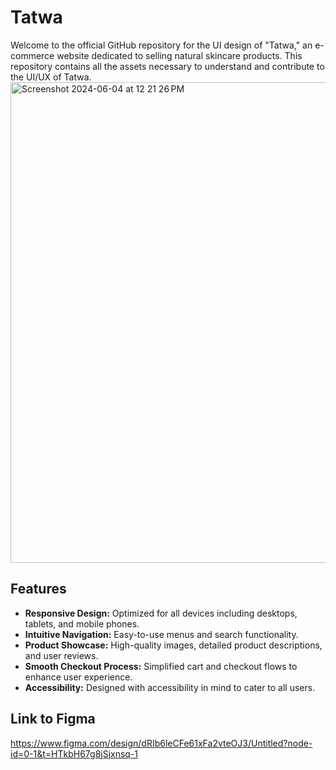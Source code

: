 # Tatwa

Welcome to the official GitHub repository for the UI design of "Tatwa," an e-commerce website dedicated to selling natural skincare products. This repository contains all the assets necessary to understand and contribute to the UI/UX of Tatwa.
<img width="769" alt="Screenshot 2024-06-04 at 12 21 26 PM" src="https://github.com/anweshajena1/Tatwa/assets/160565661/f577f2e7-3a1f-46fd-bc1e-82e5931e9670">

## Features

- **Responsive Design:** Optimized for all devices including desktops, tablets, and mobile phones.
- **Intuitive Navigation:** Easy-to-use menus and search functionality.
- **Product Showcase:** High-quality images, detailed product descriptions, and user reviews.
- **Smooth Checkout Process:** Simplified cart and checkout flows to enhance user experience.
- **Accessibility:** Designed with accessibility in mind to cater to all users.

## Link to Figma

https://www.figma.com/design/dRIb6leCFe61xFa2vteOJ3/Untitled?node-id=0-1&t=HTkbH67g8jSjxnsq-1
